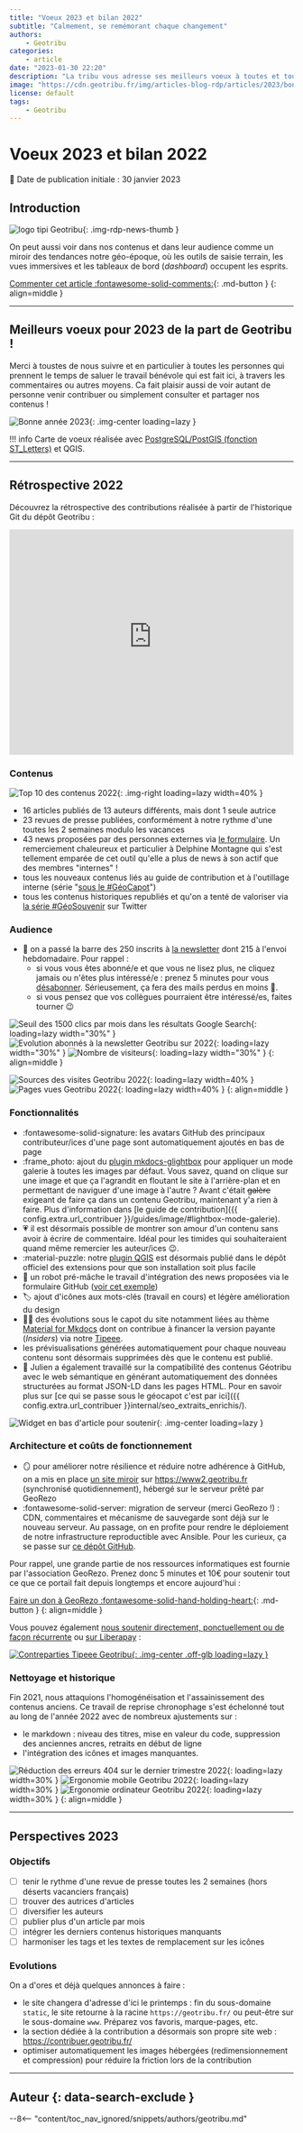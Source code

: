 ```yaml
---
title: "Voeux 2023 et bilan 2022"
subtitle: "Calmement, se remémorant chaque changement"
authors:
    - Geotribu
categories:
    - article
date: "2023-01-30 22:20"
description: "La tribu vous adresse ses meilleurs voeux à toutes et tous les visiteurs du géotipi. Petit retour sur 2022 pour attaquer au mieux 2023."
image: "https://cdn.geotribu.fr/img/articles-blog-rdp/articles/2023/bonne_annee/geotribu_2023.png"
license: default
tags:
    - Geotribu
---
```


# Voeux 2023 et bilan 2022

:calendar: Date de publication initiale : 30 janvier 2023

## Introduction

![logo tipi Geotribu](https://cdn.geotribu.fr/img/internal/charte/geotribu_logo_tipi_seul_carre.png){: .img-rdp-news-thumb }

On peut aussi voir dans nos contenus et dans leur audience comme un miroir des tendances notre géo-époque, où les outils de saisie terrain, les vues immersives et les tableaux de bord (_dashboard_) occupent les esprits.

[Commenter cet article :fontawesome-solid-comments:](#__comments){: .md-button }
{: align=middle }

----

## Meilleurs voeux pour 2023 de la part de Geotribu !

Merci à toustes de nous suivre et en particulier à toutes les personnes qui prennent le temps de saluer le travail bénévole qui est fait ici, à travers les commentaires ou autres moyens. Ca fait plaisir aussi de voir autant de personne venir contribuer ou simplement consulter et partager nos contenus !

![Bonne année 2023](https://cdn.geotribu.fr/img/articles-blog-rdp/articles/2023/bonne_annee/geotribu_2023.png "Bonne année 2023"){: .img-center loading=lazy }

!!! info
    Carte de voeux réalisée avec [PostgreSQL/PostGIS (fonction ST_Letters)](https://www.crunchydata.com/blog/fun-with-letters-in-postgis-33) et QGIS.

----

## Rétrospective 2022

Découvrez la rétrospective des contributions réalisée à partir de l'historique Git du dépôt Geotribu :

<iframe width="100%" height="400" src="https://www.youtube-nocookie.com/embed/mbDAz9aAVW8" title="YouTube video player" frameborder="0" allow="accelerometer; autoplay; clipboard-write; encrypted-media; gyroscope; picture-in-picture; web-share" allowfullscreen></iframe>

### Contenus

![Top 10 des contenus 2022](https://cdn.geotribu.fr/img/articles-blog-rdp/articles/2023/bonne_annee/analytics_2022_contenus_1.webp){: .img-right loading=lazy width=40% }

- 16 articles publiés de 13 auteurs différents, mais dont 1 seule autrice
- 23 revues de presse publiées, conformément à notre rythme d'une toutes les 2 semaines modulo les vacances
- 43 news proposées par des personnes externes via [le formulaire](https://github.com/geotribu/website/issues/new?assignees=Guts&labels=contribution+externe%2Crdp%2Ctriage&template=RDP_NEWS.yml). Un remerciement chaleureux et particulier à Delphine Montagne qui s'est tellement emparée de cet outil qu'elle a plus de news à son actif que des membres "internes" !
- tous les nouveaux contenus liés au guide de contribution et à l'outillage interne (série "[sous le #GéoCapot](https://twitter.com/hashtag/G%C3%A9oCapot?src=hashtag_click&f=live)")
- tous les contenus historiques republiés et qu'on a tenté de valoriser via [la série #GéoSouvenir](https://twitter.com/hashtag/G%C3%A9oSouvenir?src=hashtag_click&f=live) sur Twitter

### Audience

- :incoming_envelope: on a passé la barre des 250 inscrits à [la newsletter](/newsletter/signup/) dont 215 à l'envoi hebdomadaire. Pour rappel :
    - si vous vous êtes abonné/e et que vous ne lisez plus, ne cliquez jamais ou n'êtes plus intéressé/e : prenez 5 minutes pour vous [désabonner](https://geotribu.us5.list-manage.com/unsubscribe/post). Sérieusement, ça fera des mails perdus en moins :pray:.
    - si vous pensez que vos collègues pourraient être intéressé/es, faites tourner :wink:

![Seuil des 1500 clics par mois dans les résultats Google Search](https://cdn.geotribu.fr/img/articles-blog-rdp/articles/2023/bonne_annee/seo_google_search_1500_mois.webp){: loading=lazy width="30%" } ![Evolution abonnés à la newsletter Geotribu sur 2022](https://cdn.geotribu.fr/img/articles-blog-rdp/articles/2023/bonne_annee/newsletter_mailchimp_1_an_apres.webp){: loading=lazy width="30%" } ![Nombre de visiteurs](https://cdn.geotribu.fr/img/articles-blog-rdp/articles/2023/bonne_annee/analytics_2022_audience.webp){: loading=lazy width="30%" }
{: align=middle }

![Sources des visites Geotribu 2022](https://cdn.geotribu.fr/img/articles-blog-rdp/articles/2023/bonne_annee/analytics_2022_sources_acquisitions.webp){: loading=lazy width=40% } ![Pages vues Geotribu 2022](https://cdn.geotribu.fr/img/articles-blog-rdp/articles/2023/bonne_annee/analytics_2022_contenus_2.webp){: loading=lazy width=40% }
{: align=middle }

### Fonctionnalités

- :fontawesome-solid-signature: les avatars GitHub des principaux contributeur/ices d'une page sont automatiquement ajoutés en bas de page
- :frame_photo: ajout du [plugin mkdocs-glightbox](https://blueswen.github.io/mkdocs-glightbox/) pour appliquer un mode galerie à toutes les images par défaut. Vous savez, quand on clique sur une image et que ça l'agrandit en floutant le site à l'arrière-plan et en permettant de naviguer d'une image à l'autre ? Avant c'était ~~galère~~ exigeant de faire ça dans un contenu Geotribu, maintenant y'a rien à faire. Plus d'information dans [le guide de contribution]({{ config.extra.url_contribuer }}/guides/image/#lightbox-mode-galerie).
- :heartpulse: il est désormais possible de montrer son amour d'un contenu sans avoir à écrire de commentaire. Idéal pour les timides qui souhaiteraient quand même remercier les auteur/ices :wink:.
- :material-puzzle: notre [plugin QGIS](https://plugins.qgis.org/plugins/qtribu/) est désormais publié dans le dépôt officiel des extensions pour que son installation soit plus facile
- :robot: un robot pré-mâche le travail d'intégration des news proposées via le formulaire GitHub ([voir cet exemple](https://github.com/geotribu/website/issues/703#issuecomment-1256246426))
- :label: ajout d'icônes aux mots-clés (travail en cours) et légère amélioration du design
- :factory_worker: des évolutions sous le capot du site notamment liées au thème [Material for Mkdocs](https://squidfunk.github.io/mkdocs-material/insiders/) dont on contribue à financer la version payante (_Insiders_) via notre [Tipeee](https://fr.tipeee.com/geotribu).
- les prévisualisations générées automatiquement pour chaque nouveau contenu sont désormais supprimées dès que le contenu est publié.
- :carousel_horse: Julien a également travaillé sur la compatibilité des contenus Géotribu avec le web sémantique en générant automatiquement des données structurées au format JSON-LD dans les pages HTML. Pour en savoir plus sur [ce qui se passe sous le géocapot c'est par ici]({{ config.extra.url_contribuer }}internal/seo_extraits_enrichis/).

![Widget en bas d'article pour soutenir](https://cdn.geotribu.fr/img/articles-blog-rdp/articles/2023/bonne_annee/widget_feedback.webp){: .img-center loading=lazy }

### Architecture et coûts de fonctionnement

- :mirror: pour améliorer notre résilience et réduire notre adhérence à GitHub, on a mis en place [un site miroir](https://fr.wikipedia.org/wiki/Site_miroir#Nom_de_domaine) sur <https://www2.geotribu.fr> (synchronisé quotidiennement), hébergé sur le serveur prêté par GeoRezo
- :fontawesome-solid-server: migration de serveur (merci GeoRezo !) : CDN, commentaires et mécanisme de sauvegarde sont déjà sur le nouveau serveur. Au passage, on en profite pour rendre le déploiement de notre infrastructure reproductible avec Ansible. Pour les curieux, ça se passe sur [ce dépôt GitHub](https://github.com/geotribu/infra).

Pour rappel, une grande partie de nos ressources informatiques est fournie par l'association GeoRezo. Prenez donc 5 minutes et 10€ pour soutenir tout ce que ce portail fait depuis longtemps et encore aujourd'hui :

[Faire un don à GeoRezo :fontawesome-solid-hand-holding-heart:](https://www.helloasso.com/associations/georezo-le-portail-geomatique/formulaires/1/widget){: .md-button }
{: align=middle }

Vous pouvez également [nous soutenir directement, ponctuellement ou de façon récurrente](https://fr.tipeee.com/geotribu/) ou [sur Liberapay](https://liberapay.com/Geotribu/) :

[![Contreparties Tipeee Geotribu](https://cdn.geotribu.fr/img/internal/sponsoring/tipeee_contreparties.webp){: .img-center .off-glb loading=lazy }](https://fr.tipeee.com/geotribu/)

### Nettoyage et historique

Fin 2021, nous attaquions l'homogénéisation et l'assainissement des contenus anciens. Ce travail de reprise chronophage s'est échelonné tout au long de l'année 2022 avec de nombreux ajustements sur :

- le markdown : niveau des titres, mise en valeur du code, suppression des anciennes ancres, retraits en début de ligne
- l'intégration des icônes et images manquantes.

![Réduction des erreurs 404 sur le dernier trimestre 2022](https://cdn.geotribu.fr/img/articles-blog-rdp/articles/2023/bonne_annee/seo_404_nettoyage_2023.webp){: loading=lazy width=30% }
![Ergonomie mobile Geotribu 2022](https://cdn.geotribu.fr/img/articles-blog-rdp/articles/2023/bonne_annee/ergonomie_mobile_2022.webp){: loading=lazy width=30% } ![Ergonomie ordinateur Geotribu 2022](https://cdn.geotribu.fr/img/articles-blog-rdp/articles/2023/bonne_annee/ergonomie_ordinateur_2022.webp){: loading=lazy width=30% }
{: align=middle }

----

## Perspectives 2023

### Objectifs

- [ ] tenir le rythme d'une revue de presse toutes les 2 semaines (hors déserts vacanciers français)
- [ ] trouver des autrices d'articles
- [ ] diversifier les auteurs
- [ ] publier plus d'un article par mois
- [ ] intégrer les derniers contenus historiques manquants
- [ ] harmoniser les tags et les textes de remplacement sur les icônes

### Evolutions

On a d'ores et déjà quelques annonces à faire :

- le site changera d'adresse d'ici le printemps : fin du sous-domaine `static`, le site retourne à la racine `https://geotribu.fr/` ou peut-être sur le sous-domaine `www`. Préparez vos favoris, marque-pages, etc.
- la section dédiée à la contribution a désormais son propre site web : <https://contribuer.geotribu.fr/>
- optimiser automatiquement les images hébergées (redimensionnement et compression) pour réduire la friction lors de la contribution

----

## Auteur {: data-search-exclude }

--8<-- "content/toc_nav_ignored/snippets/authors/geotribu.md"
